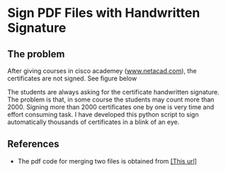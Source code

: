 # Sign PDF Files with Handwritten Signature

## The problem
After giving courses in cisco academey (www.netacad.com), the certificates are not signed. See figure below
[](https://github.com/mohandesosama/Handwritten-Signing-PDF-Certificates/blob/master/images/certificate_with_sign.png)

The students are always asking for the certificate handwritten signature. The problem is that, in some course the students may count more than 2000. Signing more than 2000 certificates one by one is very time and effort consuming task. I have developed this python script to sign automatically thousands of certificates in a blink of an eye. 





## References 
* The pdf code for merging two files is obtained from [[This url]](https://stackoverflow.com/questions/13276409/how-to-add-image-to-pdf-file-in-python)

 
